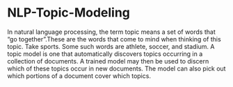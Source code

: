 # NLP-Topic-Modeling

In natural language processing, the term topic means a set of words that “go together”.These are the words that come to mind when thinking of this topic. Take sports. Some such words are athlete, soccer, and stadium.
A topic model is one that automatically discovers topics occurring in a collection of documents. A trained model may then be used to discern which of these topics occur in new documents. The model can also pick out which portions of a document cover which topics.

